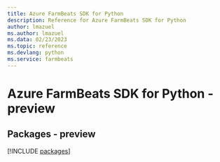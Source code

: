 ```yaml
---
title: Azure FarmBeats SDK for Python
description: Reference for Azure FarmBeats SDK for Python
author: lmazuel
ms.author: lmazuel
ms.data: 02/23/2023
ms.topic: reference
ms.devlang: python
ms.service: farmbeats
---
```

# Azure FarmBeats SDK for Python - preview
## Packages - preview
[!INCLUDE [packages](farmbeats-index.md)]